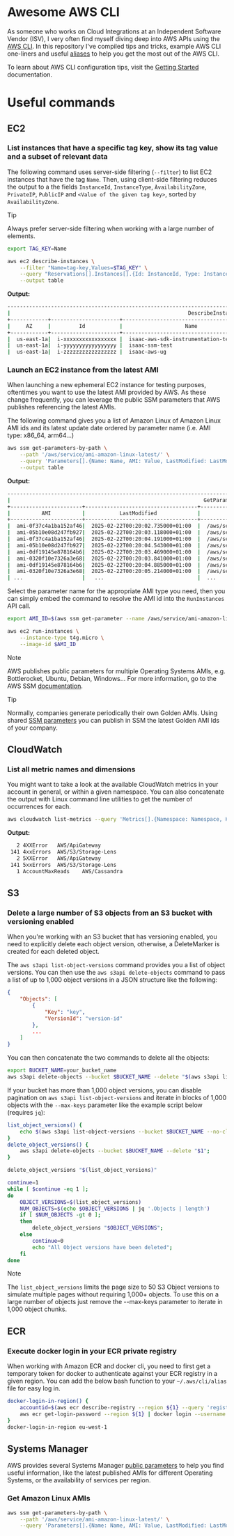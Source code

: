 # Awesome AWS CLI

As someone who works on Cloud Integrations at an Independent Software Vendor (ISV), I very often find myself diving deep into AWS APIs using the [AWS CLI](https://docs.aws.amazon.com/cli/latest/userguide/cli-chap-welcome.html). In this repository I've compiled tips and tricks, example AWS CLI one-liners and useful [aliases](cli/alias) to help you get the most out of the AWS CLI. 

To learn about AWS CLI configuration tips, visit the [Getting Started](docs/GettingStarted.md) documentation.

# Useful commands

## EC2 

### List instances that have a specific tag key, show its tag value and a subset of relevant data

The following command uses server-side filtering (`--filter`) to list EC2 instances that have the tag `Name`. Then, using client-side filtering reduces the output to a the fields `InstanceId`, `InstanceType`, `ÀvailabilityZone`, `PrivateIP`, `PublicIP` and `<Value of the given tag key>`, sorted by `AvailabilityZone`.

> [!TIP]
> Always prefer server-side filtering when working with a large number of elements. 

```bash
export TAG_KEY=Name

aws ec2 describe-instances \
    --filter "Name=tag-key,Values=$TAG_KEY" \
    --query "Reservations[].Instances[].{Id: InstanceId, Type: InstanceType, AZ: Placement.AvailabilityZone, PrivateIP: PrivateIpAddress, PublicIP: PublicIpAddress, Name: Tags[?Key=='$TAG_KEY'] | [0].Value} | sort_by(@,&AZ) " \
    --output table
```

**Output:**

```bash
------------------------------------------------------------------------------------------------------------------------------------
|                                                         DescribeInstances                                                        |
+------------+----------------------+---------------------------------------------+----------------+-----------------+-------------+
|     AZ     |         Id           |                    Name                     |   PrivateIP    |    PublicIP     |    Type     |
+------------+----------------------+---------------------------------------------+----------------+-----------------+-------------+
|  us-east-1a|  i-xxxxxxxxxxxxxxxxx |  isaac-aws-sdk-instrumentation-testing      |  10.0.1.60     |  54.x.y.z       |  t3.medium  |
|  us-east-1a|  i-yyyyyyyyyyyyyyyyy |  isaac-ssm-test                             |  172.31.33.245 |  None           |  t2.micro   |
|  us-east-1a|  i-zzzzzzzzzzzzzzzzz |  isaac-aws-ug                               |  10.0.1.102    |  3.x.y.z        |  t3.medium  |
```

### Launch an EC2 instance from the latest AMI

When launching a new ephemeral EC2 instance for testing purposes, oftentimes you want to use the latest AMI provided by AWS. As these change frequently, you can leverage the public SSM parameters that AWS publishes referencing the latest AMIs.

The following command gives you a list of Amazon Linux of Amazon Linux AMI ids and its latest update date ordered by parameter name (i.e. AMI type: x86_64, arm64...) 

```bash
aws ssm get-parameters-by-path \
    --path '/aws/service/ami-amazon-linux-latest/' \
    --query 'Parameters[].{Name: Name, AMI: Value, LastModified: LastModifiedDate} | sort_by(@,&Name)' \
    --output table
```

**Output:**

```bash
------------------------------------------------------------------------------------------------------------------------------------------------
|                                                              GetParametersByPath                                                             |
+-----------------------+------------------------------------+---------------------------------------------------------------------------------+
|          AMI          |           LastModified             |                                      Name                                       |
+-----------------------+------------------------------------+---------------------------------------------------------------------------------+
|  ami-0f37c4a1ba152af46|  2025-02-22T00:20:02.735000+01:00  |  /aws/service/ami-amazon-linux-latest/al2023-ami-kernel-6.1-arm64               |
|  ami-05b10e08d247fb927|  2025-02-22T00:20:03.118000+01:00  |  /aws/service/ami-amazon-linux-latest/al2023-ami-kernel-6.1-x86_64              |
|  ami-0f37c4a1ba152af46|  2025-02-22T00:20:04.191000+01:00  |  /aws/service/ami-amazon-linux-latest/al2023-ami-kernel-default-arm64           |
|  ami-05b10e08d247fb927|  2025-02-22T00:20:04.543000+01:00  |  /aws/service/ami-amazon-linux-latest/al2023-ami-kernel-default-x86_64          |
|  ami-0df19145e878164b6|  2025-02-22T00:20:03.469000+01:00  |  /aws/service/ami-amazon-linux-latest/al2023-ami-minimal-kernel-6.1-arm64       |
|  ami-0320f10e7326a3e68|  2025-02-22T00:20:03.841000+01:00  |  /aws/service/ami-amazon-linux-latest/al2023-ami-minimal-kernel-6.1-x86_64      |
|  ami-0df19145e878164b6|  2025-02-22T00:20:04.885000+01:00  |  /aws/service/ami-amazon-linux-latest/al2023-ami-minimal-kernel-default-arm64   |
|  ami-0320f10e7326a3e68|  2025-02-22T00:20:05.214000+01:00  |  /aws/service/ami-amazon-linux-latest/al2023-ami-minimal-kernel-default-x86_64  |
| ...                   |   ...                              |  ...                                                                            |
```

Select the parameter name for the appropriate AMI type you need, then you can simply embed the command to resolve the AMI id into the `RunInstances` API call.

```bash
export AMI_ID=$(aws ssm get-parameter --name /aws/service/ami-amazon-linux-latest/al2023-ami-kernel-default-arm64 --query 'Parameter.Value' --output text)

aws ec2 run-instances \
    --instance-type t4g.micro \
    --image-id $AMI_ID
```

> [!NOTE]
> AWS publishes public parameters for multiple Operating Systems AMIs, e.g. Bottlerocket, Ubuntu, Debian, Windows... For more information, go to the AWS SSM [documentation](https://docs.aws.amazon.com/systems-manager/latest/userguide/parameter-store-finding-public-parameters.html).

> [!TIP]
> Normally, companies generate periodically their own Golden AMIs. Using shared [SSM parameters](https://docs.aws.amazon.com/systems-manager/latest/userguide/parameter-store-shared-parameters.html) you can publish in SSM the latest Golden AMI Ids of your company.  

## CloudWatch

### List all metric names and dimensions 

You might want to take a look at the available CloudWatch metrics in your account in general, or within a given namespace. You can also concatenate the output with Linux command line utilities to get the number of occurrences for each.

```bash
aws cloudwatch list-metrics --query 'Metrics[].{Namespace: Namespace, Key: MetricName}' --output text | sort | uniq -c
```

**Output:**

```bash
   2 4XXError	AWS/ApiGateway
 141 4xxErrors	AWS/S3/Storage-Lens
   2 5XXError	AWS/ApiGateway
 141 5xxErrors	AWS/S3/Storage-Lens
   1 AccountMaxReads	AWS/Cassandra
```

## S3

### Delete a large number of S3 objects from an S3 bucket with versioning enabled

When you're working with an S3 bucket that has versioning enabled, you need to explicitly delete each object version, otherwise, a DeleteMarker is created for each deleted object. 

The `aws s3api list-object-versions` command provides you a list of object versions. You can then use the `aws s3api delete-objects` command to pass a list of up to 1,000 object versions in a JSON structure like the following:

```json
{
    "Objects": [
        {
            "Key": "key",
            "VersionId": "version-id"
        },
        ...
    ]
}
```

You can then concatenate the two commands to delete all the objects:

```bash
export BUCKET_NAME=your_bucket_name
aws s3api delete-objects --bucket $BUCKET_NAME --delete "$(aws s3api list-object-versions --bucket $BUCKET_NAME --query '{"Objects": Versions[].{Key:Key,VersionId:VersionId}}')"
```

If your bucket has more than 1,000 object versions, you can disable pagination on `aws s3api list-object-versions` and iterate in blocks of 1,000 objects with the `--max-keys` parameter like the example script below (requires `jq`):

```bash
list_object_versions() {
    echo $(aws s3api list-object-versions --bucket $BUCKET_NAME --no-cli-pager --max-keys 50 --query '{"Objects": Versions[].{Key:Key,VersionId:VersionId}}')
}
delete_object_versions() {
    aws s3api delete-objects --bucket $BUCKET_NAME --delete "$1"; 
}

delete_object_versions "$(list_object_versions)"

continue=1
while [ $continue -eq 1 ];
do
    OBJECT_VERSIONS=$(list_object_versions)
    NUM_OBJECTS=$(echo $OBJECT_VERSIONS | jq '.Objects | length')
    if [ $NUM_OBJECTS -gt 0 ];
    then
        delete_object_versions "$OBJECT_VERSIONS";
    else
        continue=0
        echo "All Object versions have been deleted";
    fi
done
```

> [!NOTE]
> The `list_object_versions` limits the page size to 50 S3 Object versions to simulate multiple pages without requiring 1,000+ objects. To use this on a large number of objects just remove the --max-keys parameter to iterate in 1,000 object chunks. 

## ECR

### Execute docker login in your ECR private registry

When working with Amazon ECR and docker cli, you need to first get a temporary token for docker to authenticate against your ECR registry in a given region. You can add the below bash function to your `~/.aws/cli/alias` file for easy log in.

```bash
docker-login-in-region() {
    accountid=$(aws ecr describe-registry --region ${1} --query 'registryId' --output text)
    aws ecr get-login-password --region ${1} | docker login --username AWS --password-stdin ${accountid}.dkr.ecr.${1}.amazonaws.com
}
docker-login-in-region eu-west-1
```

## Systems Manager

AWS provides several Systems Manager [public parameters](https://docs.aws.amazon.com/systems-manager/latest/userguide/parameter-store-finding-public-parameters.html) to help you find useful information, like the latest published AMIs for different Operating Systems, or the availability of services per region.

### Get Amazon Linux AMIs

```bash
aws ssm get-parameters-by-path \
    --path '/aws/service/ami-amazon-linux-latest/' \
    --query 'Parameters[].{Name: Name, AMI: Value, LastModified: LastModifiedDate} | sort_by(@,&Name)' 
```
